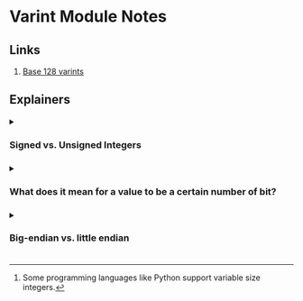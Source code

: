 # Varint Module Notes

## Links

1. [Base 128 varints](https://protobuf.dev/programming-guides/encoding/#varints)

## Explainers

<details>

<summary><h3>Signed vs. Unsigned Integers<h3></summary>

At a simplfied level, we can say that:

- unsigned integers contains the set of [natural numbers](https://en.wikipedia.org/wiki/Natural_number) ($\mathbb{N}$)
- signed integers contains the set of [integers](https://en.wikipedia.org/wiki/Integer) ($\mathbb{Z}$)

Because computers need to work with discrete chunks of data we need to usually[^1] deal with sized integers
so for example a 4-bit unsigned integer (not usually something that is supported) could represent any natural
number from [0, 15]. For example, you would have something like `0101` which would represent 5.

When dealing with *signed* integers, the most significant bit will either be a 0 for positive integers or 1 for
negative integers. So, again if we used a size of 4-bits we could represent any number from [-7, 7]. For example,
if you had something like `1001`, that would be equal to -1.

In real life, the above scheme for signed integers doesn't really work well since you can't use the same
adder circuitry for both unsigned and signed intgers, generally involving a simple gradeschool algorithm,
with carries.

The common scheme used is called [two's complement](https://en.wikipedia.org/wiki/Two%27s_complement) where the
most significant bit in a 4-bit unsigned integer actually corresponds to -8. This is less intuitive to humans
but is much more friendly for the machine. 

[^1]: Some programming languages like Python support variable size integers.

</details>

<details>

<summary><h3>What does it mean for a value to be a certain number of bit?<h3></summary>

- For a lot of higher-level languages like Python and JS, you don't have to think about the size of data types like integers
- In lower-level languages (C/C++, Rust, C#, Java, Go) you do need to think about this becuase of things like overflows/underflows, efficiency, etc.

Example:

Let's say we have a 4-bit integer (unsigned for simplicity) of `1111` (15 in decimal) and we added 1 to it
then we would have an overflow and the result would actually be `0000` (0 in decimal.

So, to make sure that we don't run into issue like this, we need to pick a size for our data that
gives us enough room necessary for our operations.

A real life example of a catastrophic error resulting from an overflow is the [Ariane flight V88](https://en.wikipedia.org/wiki/Ariane_flight_V88).

A more pervasive issue seen in the software engineering is Postgres uses a 32-bit index for the transactions table, so when companies
reach a point where they hit above roughly 4 billion transactions (technically $2^32$) the index overflows back to 0. If the team
hasn't cleaned up the old transactions then this becomes a problem.

</details>

<details>

<summary><h3>Big-endian vs. little endian<h3></summary>

Why can't we just have one byte order?

Some machines use one vs. the other as well as some protocols make use of one vs. the other
so it's always a good idea to keep this in mind to not just simple assume one vs. the other.

For example, Intel machines would encode the value `511` as `ff 01`, but ARM machines would encode
the same value as `01 ff`.

In the Intel example, it is encoded as "little-endian" meaning the most significant byte is at the
right-most place, and the ARM machines encoded it as "big-endian" with the most significant bit
being on the left-most place.

Another example is if you had a TCP port (which is represented as 2 bytes), if you had the value
`01 02` for the port, the value should be 258 (256 + 2), since Big-endian is the dominant
ordering in major networking protocols. But if you received thos raw bytes on an architecture
that uses litte-endian you may need to perform [byte swapping](https://en.wikipedia.org/wiki/Endianness#Byte_swapping).

View more on the Wikipedia entry for [Endianness](https://en.wikipedia.org/wiki/Endianness).

One **big gotcha** is that endianness refers to *byte-ordering*, not *bit ordering*. The difference ther is this:

Byte ordering:

`0001 1001` vs `1001 0001`

Bit ordering:

`0001 1101` vs `1011 1000`

</details>
